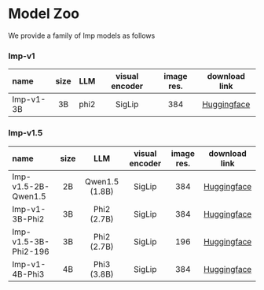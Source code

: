 # Model Zoo
We provide a family of Imp models as follows

### Imp-v1

| name | size | LLM |visual encoder  |image res.| download link |
|:---------|:----:|:----:|:-------------:|:--------:|:-------:|
| Imp-v1-3B | 3B | phi2 | SigLip |384| [Huggingface](https://huggingface.co/MILVLG/imp-v1-3b) |

### Imp-v1.5
| name | size | LLM |visual encoder  |image res.| download link |
|:---------|:----:|:----:|:-------------:|:--------:|:------:|
| Imp-v1.5-2B-Qwen1.5 | 2B | Qwen1.5 (1.8B) | SigLip |384|[Huggingface](https://huggingface.co/MILVLG/Imp-v1.5-2B-Qwen1.5)|
| Imp-v1-3B-Phi2| 3B | Phi2 (2.7B) | SigLip |384|[Huggingface](https://huggingface.co/MILVLG/Imp-v1.5-3B-Phi2)|
| Imp-v1.5-3B-Phi2-196 | 3B | Phi2 (2.7B) | SigLip |196|[Huggingface](https://huggingface.co/MILVLG/Imp-v1.5-3B-196)|
| Imp-v1-4B-Phi3 | 4B | Phi3 (3.8B) | SigLip |384|[Huggingface](https://huggingface.co/MILVLG/Imp-v1.5-4B-Phi3)|

